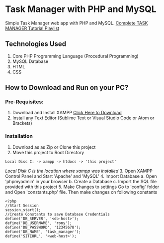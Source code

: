 # Task Manager with PHP and MySQL
Simple Task Manager web app with PHP and MySQL.
[Complete TASK MANAGER Tutorial Playlist](https://www.youtube.com/watch?v=1rl36zxqZZw&list=PLBLPjjQlnVXXygeLVmd9mGNtgrHaBOFos)
## Technologies Used
1. Core PHP Programming Language (Procedural Programming)
2. MySQL Database
3. HTML
4. CSS
## How to Download and Run on your PC?
### Pre-Requisites:
1. Download and Install XAMPP
[Click Here to Download](https://www.apachefriends.org/index.html)
2. Install any Text Editor (Sublime Text or Visual Studio Code or Atom or Brackets)
### Installation
1. Download as as Zip or Clone this project
2. Move this project to Root Directory
```
Local Disc C: -> xampp -> htdocs -> 'this project'
```
*Local Disk C is the location where xampp was installed*
3. Open XAMPP Control Panel and Start 'Apache' and 'MySQL'
4. Import Database
a. Open 'phpmyadmin' in your browser
b. Create a Database
c. Import the SQL file provided with this project
5. Make Changes to settings
Go to 'config' folder and Open 'constants.php' file. Then make changes on following constants
```
<?php 
//Start Session
session_start();
//Create Constants to save Database Credentials
define('DB_SERVER', '<db-host>');
define('DB_USERNAME', 'rony');
define('DB_PASSWORD', '12345678');
define('DB_NAME', 'task_manager');
define('SITEURL', '<web-host>');
```
